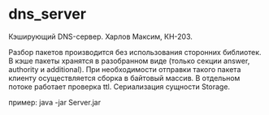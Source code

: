 # dns_server


Кэширующий DNS-сервер. Харлов Максим, КН-203.

Разбор пакетов производится без использования сторонних библиотек. В кэше пакеты хранятся в разобранном виде (только секции answer, authority и additional). При необходимости отправки такого пакета клиенту осуществляется сборка в байтовый массив. В отдельном потоке работает проверка ttl. Сериализация сущности Storage.

пример: java -jar Server.jar

